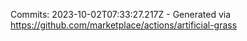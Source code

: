 Commits: 2023-10-02T07:33:27.217Z - Generated via https://github.com/marketplace/actions/artificial-grass
<br>

